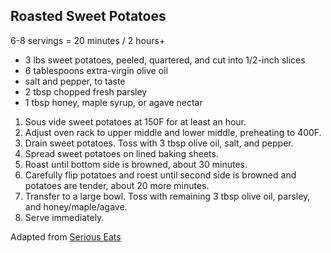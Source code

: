 ## Roasted Sweet Potatoes

6-8 servings = 20 minutes / 2 hours+

* 3 lbs sweet potatoes, peeled, quartered, and cut into 1/2-inch slices
* 6 tablespoons extra-virgin olive oil
* salt and pepper, to taste
* 2 tbsp chopped fresh parsley
* 1 tbsp honey, maple syrup, or agave nectar

1. Sous vide sweet potatoes at 150F for at least an hour.
2. Adjust oven rack to upper middle and lower middle, preheating to 400F.
3. Drain sweet potatoes. Toss with 3 tbsp olive oil, salt, and pepper.
4. Spread sweet potatoes on lined baking sheets.
5. Roast until bottom side is browned, about 30 minutes.
6. Carefully flip potatoes and roest until second side is browned and potatoes are tender, about 20 more minutes.
7. Transfer to a large bowl. Toss with remaining 3 tbsp olive oil, parsley, and honey/maple/agave.
8. Serve immediately.

Adapted from [Serious Eats](https://www.seriouseats.com/recipes/2010/11/the-best-roasted-sweet-potatoes-thanksgiving-sides-the-food-lab-recipe.html)
